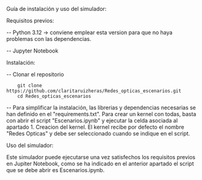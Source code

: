 Guía de instalación y uso del simulador:

Requisitos previos:

-- Python 3.12 -> conviene emplear esta version para que no haya problemas con las dependencias.

-- Jupyter Notebook 

Instalación:

-- Clonar el repositorio

        git clone https://github.com/claritaruizheras/Redes_opticas_escenarios.git
        cd Redes_opticas_escenarios
        
-- Para simplificar la instalación, las librerias y dependencias necesarias se han definido en el "requirements.txt". Para crear un kernel con todas, basta con abrir el script "Escenarios.ipynb" y ejecutar la celda asociada al apartado 1. Creacion del kernel. 
El kernel recibe por defecto el nombre "Redes Opticas" y debe ser seleccionado cuando se  indique en el script.

Uso del simulador:

Este simulador puede ejecutarse una vez satisfechos los requisitos previos en Jupiter Notebook, como se ha indicado en el anterior apartado el script que se debe abrir es Escenarios.ipynb. 
